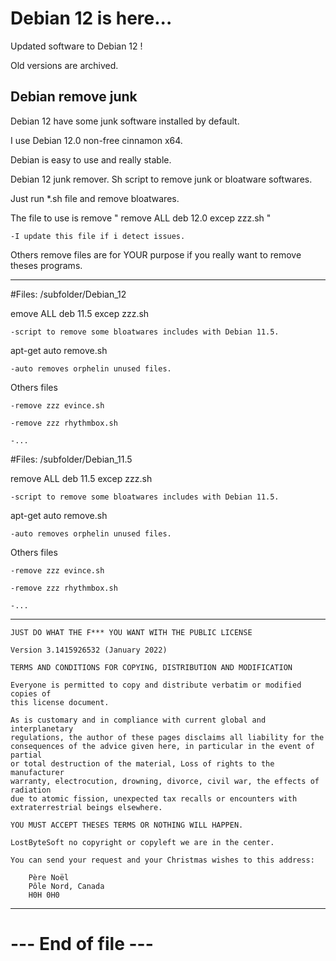 # Debian 12 is here...

Updated software to Debian 12 !

Old versions are archived.


Debian remove junk
--------------------------------------------------------------------

Debian 12 have some junk software installed by default.

I use Debian 12.0 non-free cinnamon x64.


Debian is easy to use and really stable.

Debian 12 junk remover. Sh script to remove junk or bloatware softwares.

Just run *.sh file and remove bloatwares.

The file to use is remove " remove ALL deb 12.0 excep zzz.sh "

	-I update this file if i detect issues.


Others remove files are for YOUR purpose if you really want to remove theses programs.


--------------------------------------------------------------------

#Files: /subfolder/Debian_12

emove ALL deb 11.5 excep zzz.sh

	-script to remove some bloatwares includes with Debian 11.5.


apt-get auto remove.sh

	-auto removes orphelin unused files.


Others files

	-remove zzz evince.sh

	-remove zzz rhythmbox.sh

	-...


#Files: /subfolder/Debian_11.5

remove ALL deb 11.5 excep zzz.sh

	-script to remove some bloatwares includes with Debian 11.5.


apt-get auto remove.sh

	-auto removes orphelin unused files.


Others files

	-remove zzz evince.sh

	-remove zzz rhythmbox.sh

	-...


--------------------------------------------------------------------

 	JUST DO WHAT THE F*** YOU WANT WITH THE PUBLIC LICENSE
 	
 	Version 3.1415926532 (January 2022)
 	
 	TERMS AND CONDITIONS FOR COPYING, DISTRIBUTION AND MODIFICATION
    	
	Everyone is permitted to copy and distribute verbatim or modified copies of
 	this license document.
 	
 	As is customary and in compliance with current global and interplanetary
 	regulations, the author of these pages disclaims all liability for the
 	consequences of the advice given here, in particular in the event of partial
 	or total destruction of the material, Loss of rights to the manufacturer
 	warranty, electrocution, drowning, divorce, civil war, the effects of radiation
 	due to atomic fission, unexpected tax recalls or encounters with
 	extraterrestrial beings elsewhere.
 	
 	YOU MUST ACCEPT THESES TERMS OR NOTHING WILL HAPPEN.
 	
 	LostByteSoft no copyright or copyleft we are in the center.
 	
 	You can send your request and your Christmas wishes to this address:
 	
 		Père Noël
 		Pôle Nord, Canada
 		H0H 0H0

--------------------------------------------------------------------
# --- End of file ---
